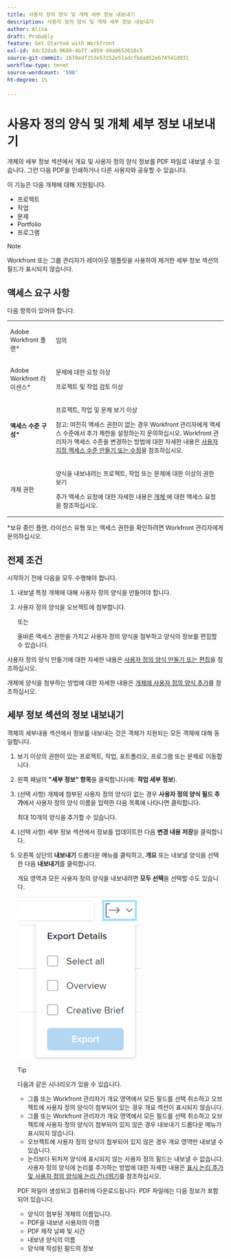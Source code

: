 ```yaml
---
title: 사용자 정의 양식 및 개체 세부 정보 내보내기
description: 사용자 정의 양식 및 개체 세부 정보 내보내기
author: Alina
draft: Probably
feature: Get Started with Workfront
exl-id: 4dc32da0-9680-4b7f-a959-d4a0652618c5
source-git-commit: 1670edf153e57152e51adcfbda052eb74541d931
workflow-type: tm+mt
source-wordcount: '598'
ht-degree: 1%

---
```


# 사용자 정의 양식 및 개체 세부 정보 내보내기

개체의 세부 정보 섹션에서 개요 및 사용자 정의 양식 정보를 PDF 파일로 내보낼 수 있습니다. 그런 다음 PDF을 인쇄하거나 다른 사용자와 공유할 수 있습니다.

이 기능은 다음 개체에 대해 지원됩니다.

* 프로젝트
* 작업
* 문제
* Portfolio
* 프로그램

<!--
* Billing records</p> <p>After you open a billing record on a project, you can use the Details area to attach a custom form to the record and fill it out. You can also export billing record information from the Details area.</p> </li>
  -->

>[!NOTE]
>
>Workfront 또는 그룹 관리자가 레이아웃 템플릿을 사용하여 제거한 세부 정보 섹션의 필드가 표시되지 않습니다.

## 액세스 요구 사항

다음 항목이 있어야 합니다.

<table style="table-layout:auto"> 
 <col> 
 <col> 
 <tbody> 
  <tr> 
   <td role="rowheader"> <p>Adobe Workfront 플랜*</p> </td> 
   <td>임의</td> 
  </tr> 
  <tr> 
   <td role="rowheader"> <p>Adobe Workfront 라이센스*</p> </td> 
   <td> <p>문제에 대한 요청 이상</p> <p>프로젝트 및 작업 검토 이상</p> </td> 
  </tr> 
  <tr data-mc-conditions=""> 
   <td role="rowheader"><strong>액세스 수준 구성*</strong> </td> 
   <td> <p>프로젝트, 작업 및 문제 보기 이상</p> <p>참고: 여전히 액세스 권한이 없는 경우 Workfront 관리자에게 액세스 수준에서 추가 제한을 설정하는지 문의하십시오. Workfront 관리자가 액세스 수준을 변경하는 방법에 대한 자세한 내용은 <a href="../../administration-and-setup/add-users/configure-and-grant-access/create-modify-access-levels.md" class="MCXref xref">사용자 지정 액세스 수준 만들기 또는 수정</a>을 참조하십시오.</p> </td> 
  </tr> 
  <tr data-mc-conditions=""> 
   <td role="rowheader"> <p>개체 권한</p> </td> 
   <td> <p>양식을 내보내려는 프로젝트, 작업 또는 문제에 대한 이상의 권한 보기</p> <p>추가 액세스 요청에 대한 자세한 내용은 <a href="../../workfront-basics/grant-and-request-access-to-objects/request-access.md" class="MCXref xref">개체 </a>에 대한 액세스 요청 을 참조하십시오.</p> </td> 
  </tr> 
 </tbody> 
</table>

&#42;보유 중인 플랜, 라이선스 유형 또는 액세스 권한을 확인하려면 Workfront 관리자에게 문의하십시오.

## 전제 조건

시작하기 전에 다음을 모두 수행해야 합니다.

1. 내보낼 특정 개체에 대해 사용자 정의 양식을 만들어야 합니다.
1. 사용자 정의 양식을 오브젝트에 첨부합니다.

   또는

   올바른 액세스 권한을 가지고 사용자 정의 양식을 첨부하고 양식의 정보를 편집할 수 있습니다.

사용자 정의 양식 만들기에 대한 자세한 내용은 [사용자 정의 양식 만들기 또는 편집](../../administration-and-setup/customize-workfront/create-manage-custom-forms/create-or-edit-a-custom-form.md)을 참조하십시오.

개체에 양식을 첨부하는 방법에 대한 자세한 내용은 [개체에 사용자 정의 양식 추가](../../workfront-basics/work-with-custom-forms/add-a-custom-form-to-an-object.md)를 참조하십시오.

## 세부 정보 섹션의 정보 내보내기

객체의 세부내용 섹션에서 정보를 내보내는 것은 객체가 지원되는 모든 객체에 대해 동일합니다.

1. 보기 이상의 권한이 있는 프로젝트, 작업, 포트폴리오, 프로그램 또는 문제로 이동합니다.
1. 왼쪽 패널의 **&quot;세부 정보&quot; 항목**&#x200B;을 클릭합니다(예: **작업 세부 정보**).
1. (선택 사항) 개체에 첨부된 사용자 정의 양식이 없는 경우 **사용자 정의 양식 필드 추가**&#x200B;에서 사용자 정의 양식 이름을 입력한 다음 목록에 나타나면 클릭합니다.

   최대 10개의 양식을 추가할 수 있습니다.

1. (선택 사항) 세부 정보 섹션에서 정보를 업데이트한 다음 **변경 내용 저장**&#x200B;을 클릭합니다.
1. 오른쪽 상단의 **내보내기** 드롭다운 메뉴를 클릭하고, **개요** 또는 내보낼 양식을 선택한 다음 **내보내기**&#x200B;를 클릭합니다.

   개요 영역과 모든 사용자 정의 양식을 내보내려면 **모두 선택**&#x200B;을 선택할 수도 있습니다.

   ![](assets/export-custom-form-button-menu.png)

   >[!TIP]
   >
   >다음과 같은 시나리오가 있을 수 있습니다.
   >
   >   
   >   
   >   * 그룹 또는 Workfront 관리자가 개요 영역에서 모든 필드를 선택 취소하고 오브젝트에 사용자 정의 양식이 첨부되어 있는 경우 개요 섹션이 표시되지 않습니다.
   >   * 그룹 또는 Workfront 관리자가 개요 영역에서 모든 필드를 선택 취소하고 오브젝트에 사용자 정의 양식이 첨부되어 있지 않은 경우 내보내기 드롭다운 메뉴가 표시되지 않습니다.
   >   * 오브젝트에 사용자 정의 양식이 첨부되어 있지 않은 경우 개요 영역만 내보낼 수 있습니다.
   >   * 논리보다 뒤처져 양식에 표시되지 않는 사용자 정의 필드는 내보낼 수 없습니다. 사용자 정의 양식에 논리를 추가하는 방법에 대한 자세한 내용은 [표시 논리 추가 및 사용자 정의 양식에 논리 건너뛰기](../../administration-and-setup/customize-workfront/create-manage-custom-forms/display-or-skip-logic-custom-form.md)를 참조하십시오.
   >   
   >

   PDF 파일이 생성되고 컴퓨터에 다운로드됩니다. PDF 파일에는 다음 정보가 포함되어 있습니다.

   * 양식이 첨부된 개체의 이름입니다.
   * PDF을 내보낸 사용자의 이름
   * PDF 제작 날짜 및 시간
   * 내보낸 양식의 이름
   * 양식에 작성된 필드의 정보
